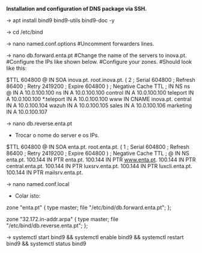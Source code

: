 **Installation and configuration of DNS package via SSH.**

-> apt install bind9 bind9-utils bind9-doc -y

-> cd /etc/bind

-> nano named.conf.options
#Uncomment forwarders lines.

-> nano db.forward.enta.pt
#Change the name of the servers to inova.pt.
#Configure the IPs like shown below.
#Configure your zones.
#Should look like this:

$TTL    604800
@       IN      SOA     inova.pt. root.inova.pt. (
                              2         ; Serial
                         604800         ; Refresh
                          86400         ; Retry
                        2419200         ; Expire
                         604800 )       ; Negative Cache TTL
;
                IN      NS      ns
@               IN      A       10.0.100.100
ns              IN      A       10.0.100.100
control         IN      A       10.0.100.100
teleport        IN      A       10.0.100.100
*.teleport      IN      A       10.0.100.100
www             IN      CNAME   inova.pt.
central         IN      A       10.0.100.104
wazuh           IN      A       10.0.100.105
sales           IN      A       10.0.100.106
marketing       IN      A       10.0.100.107



-> nano db.reverse.enta.pt
- Trocar o nome do server e os IPs.

$TTL    604800
@       IN      SOA     enta.pt. root.enta.pt. (
                              1         ; Serial
                         604800         ; Refresh
                          86400         ; Retry
                        2419200         ; Expire
                         604800 )       ; Negative Cache TTL
;
@       IN      NS      enta.pt.
100.144 IN      PTR     enta.pt.
100.144 IN      PTR     www.enta.pt.
100.144 IN      PTR     central.enta.pt.
100.144 IN      PTR     luxsrv.enta.pt.
100.144 IN      PTR     luxcli.enta.pt.
100.144 IN      PTR     mailsrv.enta.pt.



-> nano named.conf.local
- Colar isto:

zone "enta.pt" {
        type master;
        file "/etc/bind/db.forward.enta.pt";
};

zone "32.172.in-addr.arpa" {
        type master;
        file "/etc/bind/db.reverse.enta.pt";
};



-> systemctl start bind9 && systemctl enable bind9 && systemctl restart bind9 && systemctl status bind9

